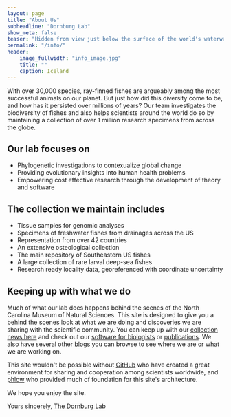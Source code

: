 ```yaml
---
layout: page
title: "About Us"
subheadline: "Dornburg Lab"
show_meta: false
teaser: "Hidden from view just below the surface of the world's waterways are spectacular environments full of remarkable creatures that we are just beginning to understand..."
permalink: "/info/"
header:
    image_fullwidth: "info_image.jpg"
    title: ""
    caption: Iceland
---
```


With over 30,000 species, ray-finned fishes are argueably among the most successful animals on our planet. But just how did this diversity come to be, and how has it persisted over millions of years? Our team investigates the biodiversity of fishes and also helps scientists around the world do so by maintaining a collection of over 1 million research specimens from across the globe. 

## Our lab focuses on

* Phylogenetic investigations to contexualize global change
* Providing evolutionary insights into human health problems
* Empowering cost effective research through the development of theory and software 



## The collection we maintain includes

* Tissue samples for genomic analyses
* Specimens of freshwater fishes from drainages across the US
* Representation from over 42 countries
* An extensive osteological collection
* The main repository of Southeastern US fishes
* A large collection of rare larval deep-sea fishes
* Research ready locality data, georeferenced with coordinate uncertainty



## Keeping up with what we do

Much of what our lab does happens behind the scenes of the North Carolina Museum of Natural Sciences. This site is designed to give you a behind the scenes look at what we are doing and discoveries we are sharing with the scientific community. You can keep up with our [collection news here][1] and check out our [software for biologists][2] or [publications][3]. We also have several other [blogs][3] you can browse to see where we are or what we are working on. 

This site wouldn't be possible without [GitHub][4] who have created a great environment for sharing and cooperation among scientists worldwide, and [phlow][5] who provided much of foundation for this site's architecture.

We hope you enjoy the site. 

Yours sincerely, [The Dornburg Lab][7]


 [1]: http://carolinafishes.github.io/collection
 [2]: http://carolinafishes.github.io/software
 [3]: http://carolinafishes.github.io/Pubs/reprints
 [4]: https://github.com/
 [5]: http://phlow.de/
 [6]: https://github.com/
 [7]: #
 [8]: #
 [9]: #
 [10]: #